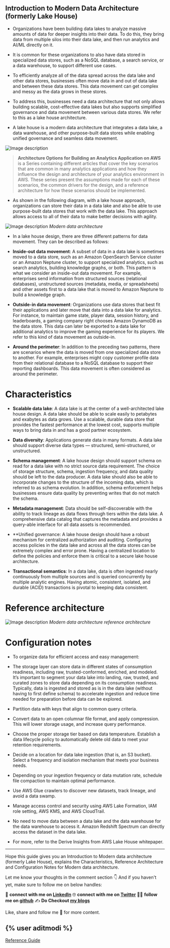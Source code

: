 ## Introduction to Modern Data Architecture (formerly Lake House)

* Organizations have been building data lakes to analyze massive amounts of data for deeper insights into their data. To do this, they bring data from multiple silos into their data lake, and then run analytics and AI/ML directly on it. 

* It is common for these organizations to also have data stored in specialized data stores, such as a NoSQL database, a search service, or a data warehouse, to support different use cases. 

* To efficiently analyze all of the data spread across the data lake and other data stores, businesses often move data in and out of data lake and between these data stores. This data movement can get complex and messy as the data grows in these stores. 

* To address this, businesses need a data architecture that not only allows building scalable, cost-effective data lakes but also supports simplified governance and data movement between various data stores. We refer to this as a lake house architecture. 

* A lake house is a modern data architecture that integrates a data lake, a data warehouse, and other purpose-built data stores while enabling unified governance and seamless data movement.

![Image description](https://cdn.hashnode.com/res/hashnode/image/upload/v1642923750174/h6Brope7s.png) 

> **Architecture Options for Building an Analytics Application on AWS** is a Series containing different articles that cover the key scenarios that are common in many analytics applications and how they influence the design and architecture of your analytics environment in AWS. These series present the assumptions made for each of these scenarios, the common drivers for the design, and a reference architecture for how these scenarios should be implemented.

* As shown in the following diagram, with a lake house approach, organizations can store their data in a data lake and also be able to use purpose-built data stores that work with the data lake. This approach allows access to all of their data to make better decisions with agility.

![Image description](https://cdn.hashnode.com/res/hashnode/image/upload/v1642923752797/GcXWtaNle.png)
*Modern data architecture*

* In a lake house design, there are three different patterns for data movement. They can be described as follows:

 * **Inside-out data movement**: A subset of data in a data lake is sometimes moved to a data store, such as an Amazon OpenSearch Service cluster or an Amazon Neptune cluster, to support specialized analytics, such as search analytics, building knowledge graphs, or both. This pattern is what we consider an inside-out data movement. For example, enterprises send information from structured sources (relational databases), unstructured sources (metadata, media, or spreadsheets) and other assets first to a data lake that is moved to Amazon Neptune to build a knowledge graph.

 * **Outside-in data movement**: Organizations use data stores that best fit their applications and later move that data into a data lake for analytics. For instance, to maintain game state, player data, session history, and leaderboards, a gaming company right chooses Amazon DynamoDB as the data store. This data can later be exported to a data lake for additional analytics to improve the gaming experience for its players. We refer to this kind of data movement as outside-in.

 * **Around the perimeter**: In addition to the preceding two patterns, there are scenarios where the data is moved from one specialized data store to another. For example, enterprises might copy customer profile data from their relational database to a NoSQL database to support their reporting dashboards. This data movement is often considered as around the perimeter.

# Characteristics

* **Scalable data lake**: A data lake is at the center of a well-architected lake house design. A data lake should be able to scale easily to petabytes and exabytes as data grows. Use a scalable, durable data store that provides the fastest performance at the lowest cost, supports multiple ways to bring data in and has a good partner ecosystem.

* **Data diversity**: Applications generate data in many formats. A data lake should support diverse data types — structured, semi-structured, or unstructured.

* **Schema management**: A lake house design should support schema on read for a data lake with no strict source data requirement. The choice of storage structure, schema, ingestion frequency, and data quality should be left to the data producer. A data lake should also be able to incorporate changes to the structure of the incoming data, which is referred to as schema evolution. In addition, schema enforcement helps businesses ensure data quality by preventing writes that do not match the schema.

* **Metadata management**: Data should be self-discoverable with the ability to track lineage as data flows through tiers within the data lake. A comprehensive data catalog that captures the metadata and provides a query-able interface for all data assets is recommended.

* **Unified governance: A lake house design should have a robust mechanism for centralized authorization and auditing. Configuring access policies in the data lake and across all the data stores can be extremely complex and error prone. Having a centralized location to define the policies and enforce them is critical to a secure lake house architecture.

* **Transactional semantics**: In a data lake, data is often ingested nearly continuously from multiple sources and is queried concurrently by multiple analytic engines. Having atomic, consistent, isolated, and durable (ACID) transactions is pivotal to keeping data consistent.

# Reference architecture

![Image description](https://cdn.hashnode.com/res/hashnode/image/upload/v1642923755132/QzHUtOlnu.png)
*Modern data architecture reference architecture*
  
# Configuration notes

* To organize data for efficient access and easy management:

 * The storage layer can store data in different states of consumption readiness, including raw, trusted-conformed, enriched, and modeled. It’s important to segment your data lake into landing, raw, trusted, and curated zones to store data depending on its consumption readiness. Typically, data is ingested and stored as is in the data lake (without having to first define schema) to accelerate ingestion and reduce time needed for preparation before data can be explored.

 * Partition data with keys that align to common query criteria.

 * Convert data to an open columnar file format, and apply compression. This will lower storage usage, and increase query performance.

* Choose the proper storage tier based on data temperature. Establish a data lifecycle policy to automatically delete old data to meet your retention requirements.

* Decide on a location for data lake ingestion (that is, an S3 bucket). Select a frequency and isolation mechanism that meets your business needs.

* Depending on your ingestion frequency or data mutation rate, schedule file compaction to maintain optimal performance.

* Use AWS Glue crawlers to discover new datasets, track lineage, and avoid a data swamp.

* Manage access control and security using AWS Lake Formation, IAM role setting, AWS KMS, and AWS CloudTrail.

* No need to move data between a data lake and the data warehouse for the data warehouse to access it. Amazon Redshift Spectrum can directly access the dataset in the data lake.

* For more, refer to the Derive Insights from AWS Lake House whitepaper.

---

Hope this guide gives you an Introduction to Modern data architecture (formerly Lake House), explains the Characteristics, Reference Architecture and Configuration Notes for Modern data architecture.

Let me know your thoughts in the comment section 👇
And if you haven't yet, make sure to follow me on below handles:

👋 **connect with me on [LinkedIn](https://www.linkedin.com/in/adit-modi-2a4362191/)**
🤓 **connect with me on [Twitter](https://twitter.com/adi_12_modi)**
🐱‍💻 **follow me on [github](https://github.com/AditModi)**
✍️ **Do Checkout [my blogs](https://aditmodi.hashnode.dev)** 

Like, share and follow me 🚀 for more content.

{% user aditmodi %}
---

[Reference Guide](https://docs.aws.amazon.com/wellarchitected/latest/analytics-lens/modern-data-architecture.html)